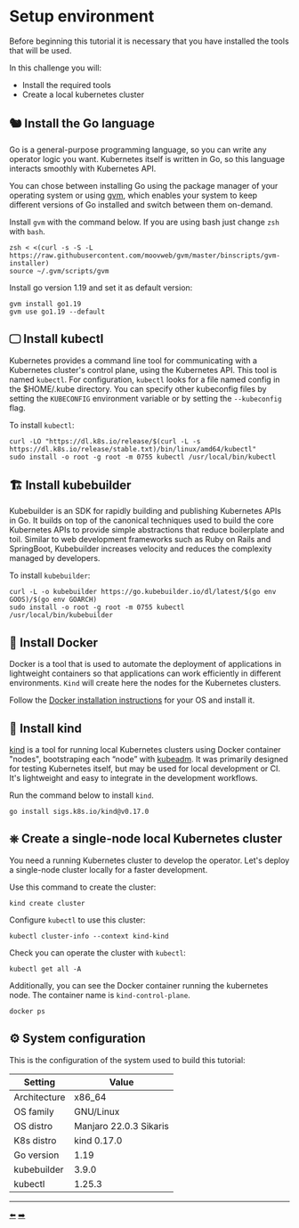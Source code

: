 # Setup environment

Before beginning this tutorial it is necessary that you have installed the tools that will be used.

In this challenge you will:

- Install the required tools
- Create a local kubernetes cluster


## 🐿️ Install the Go language

Go is a general-purpose programming language, so you can write any operator logic you want. Kubernetes itself is written in Go, so this language interacts smoothly with Kubernetes API.

You can chose between installing Go using the package manager of your operating system or using [gvm](https://github.com/moovweb/gvm), which enables your system to keep different versions of Go installed and switch between them on-demand.

Install `gvm` with the command below. If you are using bash just change `zsh` with `bash`.

```shell
zsh < <(curl -s -S -L https://raw.githubusercontent.com/moovweb/gvm/master/binscripts/gvm-installer)
source ~/.gvm/scripts/gvm
```

Install go version 1.19 and set it as default version:

```shell
gvm install go1.19
gvm use go1.19 --default
```


## 🖵 Install kubectl

Kubernetes provides a command line tool for communicating with a Kubernetes cluster's control plane, using the Kubernetes API. This tool is named `kubectl`. For configuration, `kubectl` looks for a file named config in the $HOME/.kube directory. You can specify other kubeconfig files by setting the `KUBECONFIG` environment variable or by setting the `--kubeconfig` flag.

To install `kubectl`:

```shell
curl -LO "https://dl.k8s.io/release/$(curl -L -s https://dl.k8s.io/release/stable.txt)/bin/linux/amd64/kubectl"
sudo install -o root -g root -m 0755 kubectl /usr/local/bin/kubectl
```


## 🏗️ Install kubebuilder

Kubebuilder is an SDK for rapidly building and publishing Kubernetes APIs in Go. It builds on top of the canonical techniques used to build the core Kubernetes APIs to provide simple abstractions that reduce boilerplate and toil. Similar to web development frameworks such as Ruby on Rails and SpringBoot, Kubebuilder increases velocity and reduces the complexity managed by developers.

To install `kubebuilder`:

```shell
curl -L -o kubebuilder https://go.kubebuilder.io/dl/latest/$(go env GOOS)/$(go env GOARCH)
sudo install -o root -g root -m 0755 kubectl /usr/local/bin/kubebuilder
```

## 🐋 Install Docker

Docker is a tool that is used to automate the deployment of applications in lightweight containers so that applications can work efficiently in different environments. `Kind` will create here the nodes for the Kubernetes clusters.

Follow the [Docker installation instructions](https://docs.docker.com/engine/install/) for your OS and install it.


## 🍾 Install kind

[kind](https://kind.sigs.k8s.io/) is a tool for running local Kubernetes clusters using Docker container "nodes", bootstraping each “node” with [kubeadm](https://kubernetes.io/docs/reference/setup-tools/kubeadm/). It was primarily designed for testing Kubernetes itself, but may be used for local development or CI. It's lightweight and easy to integrate in the development workflows.

Run the command below to install `kind`.

```shell
go install sigs.k8s.io/kind@v0.17.0
```

## ⎈ Create a single-node local Kubernetes cluster

You need a running Kubernetes cluster to develop the operator. Let's deploy a single-node cluster locally for a faster development.

Use this command to create the cluster:

```shell
kind create cluster
```

Configure `kubectl` to use this cluster:

```shell
kubectl cluster-info --context kind-kind
```

Check you can operate the cluster with `kubectl`:

```
kubectl get all -A
```

Additionally, you can see the Docker container running the kubernetes node. The container name is `kind-control-plane`.

```
docker ps 
```


## ⚙️ System configuration

This is the configuration of the system used to build this tutorial:

| Setting      | Value                  |
| ------------ | ---------------------- |
| Architecture | x86_64                 |
| OS family    | GNU/Linux              |
| OS distro    | Manjaro 22.0.3 Sikaris |
| K8s distro   | kind 0.17.0            |
| Go version   | 1.19                   |
| kubebuilder  | 3.9.0                  |
| kubectl      | 1.25.3                 |


<hr>
<a href="../README.md">⬅️</a>
<a href="../02-generate-application-scaffolding/README.md">➡️</a>
